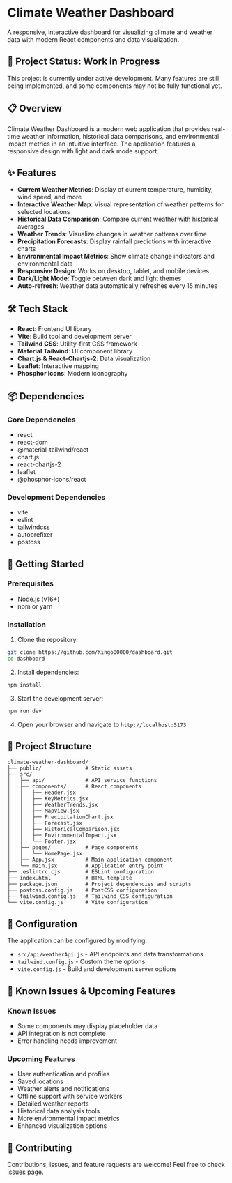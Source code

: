# Climate Weather Dashboard

A responsive, interactive dashboard for visualizing climate and weather data with modern React components and data visualization.


## 🚧 Project Status: Work in Progress

This project is currently under active development. Many features are still being implemented, and some components may not be fully functional yet.

## 📋 Overview

Climate Weather Dashboard is a modern web application that provides real-time weather information, historical data comparisons, and environmental impact metrics in an intuitive interface. The application features a responsive design with light and dark mode support.

## ✨ Features

- **Current Weather Metrics**: Display of current temperature, humidity, wind speed, and more
- **Interactive Weather Map**: Visual representation of weather patterns for selected locations
- **Historical Data Comparison**: Compare current weather with historical averages
- **Weather Trends**: Visualize changes in weather patterns over time
- **Precipitation Forecasts**: Display rainfall predictions with interactive charts
- **Environmental Impact Metrics**: Show climate change indicators and environmental data
- **Responsive Design**: Works on desktop, tablet, and mobile devices
- **Dark/Light Mode**: Toggle between dark and light themes
- **Auto-refresh**: Weather data automatically refreshes every 15 minutes

## 🛠️ Tech Stack

- **React**: Frontend UI library
- **Vite**: Build tool and development server
- **Tailwind CSS**: Utility-first CSS framework
- **Material Tailwind**: UI component library
- **Chart.js & React-Chartjs-2**: Data visualization
- **Leaflet**: Interactive mapping
- **Phosphor Icons**: Modern iconography

## 📦 Dependencies

### Core Dependencies
- react
- react-dom
- @material-tailwind/react
- chart.js
- react-chartjs-2
- leaflet
- @phosphor-icons/react

### Development Dependencies
- vite
- eslint
- tailwindcss
- autoprefixer
- postcss

## 🚀 Getting Started

### Prerequisites
- Node.js (v16+)
- npm or yarn

### Installation

1. Clone the repository:
```bash
git clone https://github.com/Kingo00000/dashboard.git
cd dashboard
```

2. Install dependencies:
```bash
npm install
```

3. Start the development server:
```bash
npm run dev
```

4. Open your browser and navigate to `http://localhost:5173`

## 📁 Project Structure

```
climate-weather-dashboard/
├── public/              # Static assets
├── src/
│   ├── api/             # API service functions
│   ├── components/      # React components
│   │   ├── Header.jsx
│   │   ├── KeyMetrics.jsx
│   │   ├── WeatherTrends.jsx
│   │   ├── MapView.jsx
│   │   ├── PrecipitationChart.jsx
│   │   ├── Forecast.jsx
│   │   ├── HistoricalComparison.jsx
│   │   ├── EnvironmentalImpact.jsx
│   │   └── Footer.jsx
│   ├── pages/           # Page components
│   │   └── HomePage.jsx
│   ├── App.jsx          # Main application component
│   └── main.jsx         # Application entry point
├── .eslintrc.cjs        # ESLint configuration
├── index.html           # HTML template
├── package.json         # Project dependencies and scripts
├── postcss.config.js    # PostCSS configuration
├── tailwind.config.js   # Tailwind CSS configuration
└── vite.config.js       # Vite configuration
```

## 🔧 Configuration

The application can be configured by modifying:
- `src/api/weatherApi.js` - API endpoints and data transformations
- `tailwind.config.js` - Custom theme options
- `vite.config.js` - Build and development server options

## 🧪 Known Issues & Upcoming Features

### Known Issues
- Some components may display placeholder data
- API integration is not complete
- Error handling needs improvement

### Upcoming Features
- User authentication and profiles
- Saved locations
- Weather alerts and notifications
- Offline support with service workers
- Detailed weather reports
- Historical data analysis tools
- More environmental impact metrics
- Enhanced visualization options


## 🤝 Contributing

Contributions, issues, and feature requests are welcome! Feel free to check [issues page](https://github.com/yourusername/dashboard/issues).

